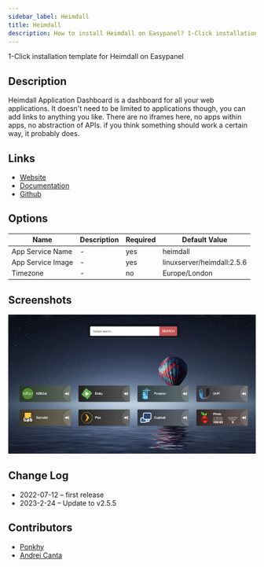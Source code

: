 ```yaml
---
sidebar_label: Heimdall
title: Heimdall
description: How to install Heimdall on Easypanel? 1-Click installation template for Heimdall on Easypanel
---
```


<!-- generated -->

1-Click installation template for Heimdall on Easypanel

## Description

Heimdall Application Dashboard is a dashboard for all your web applications. It doesn&#39;t need to be limited to applications though, you can add links to anything you like. There are no iframes here, no apps within apps, no abstraction of APIs. if you think something should work a certain way, it probably does.

## Links

- [Website](https://heimdall.site/)
- [Documentation](https://heimdall.site/)
- [Github](https://github.com/linuxserver/Heimdall)

## Options

Name | Description | Required | Default Value
-|-|-|-
App Service Name | - | yes | heimdall
App Service Image | - | yes | linuxserver/heimdall:2.5.6
Timezone | - | no | Europe/London

## Screenshots

![Heimdall Screenshot](./assets/screenshot.png)

## Change Log

- 2022-07-12 – first release
- 2023-2-24 – Update to v2.5.5

## Contributors

- [Ponkhy](https://github.com/Ponkhy)
- [Andrei Canta](https://github.com/deiucanta)
